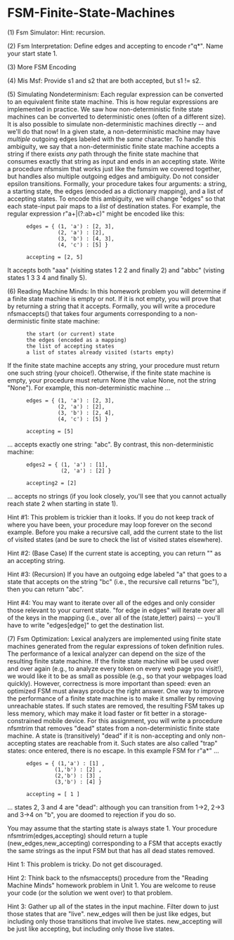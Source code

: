 # FSM-Finite-State-Machines

(1) Fsm Simulator:  Hint: recursion.

(2) Fsm Interpretation:  Define edges and accepting to encode r"q*". Name your start state 1.

(3) More FSM Encoding

(4) Mis Msf:  Provide s1 and s2 that are both accepted, but s1 != s2.

(5) Simulating Nondeterminism:  Each regular expression can be converted to an equivalent finite state machine. This is how regular expressions are implemented in practice. We saw how non-deterministic finite state machines can be converted to deterministic ones (often of a different size). It is also possible to simulate non-deterministic machines directly -- and we'll do that now! In a given state, a non-deterministic machine may have *multiple* outgoing edges labeled with the *same* character. To handle this ambiguity, we say that a non-deterministic finite state machine accepts a string if there exists *any* path through the finite state machine that consumes exactly that string as input and ends in an accepting state. Write a procedure nfsmsim that works just like the fsmsim we covered together, but handles also multiple outgoing edges and ambiguity. Do not consider epsilon transitions. Formally, your procedure takes four arguments: a string, a starting state, the edges (encoded as a dictionary mapping), and a list of accepting states. To encode this ambiguity, we will change "edges" so that each state-input pair maps to a *list* of destination states. For example, the regular expression r"a+|(?:ab+c)" might be encoded like  this:

          edges = { (1, 'a') : [2, 3],
                    (2, 'a') : [2],
                    (3, 'b') : [4, 3],
                    (4, 'c') : [5] }
          
          accepting = [2, 5] 

It accepts both "aaa" (visiting states 1 2 2 and finally 2) and "abbc" (visting states 1 3 3 4 and finally 5). 
 
(6) Reading Machine Minds:  In this homework problem you will determine if a finite state machine is empty or not. If it is not empty, you will prove that by returning a string that it accepts. Formally, you will write a procedure nfsmaccepts() that takes four arguments corresponding to a non-derministic finite state machine:
 
          the start (or current) state
          the edges (encoded as a mapping)
          the list of accepting states
          a list of states already visited (starts empty) 

If the finite state machine accepts any string, your procedure must return one such string (your choice!). Otherwise, if the finite state machine is empty, your procedure must return None (the value None, not the string "None"). For example, this non-deterministic machine ...

          edges = { (1, 'a') : [2, 3],
                    (2, 'a') : [2],
                    (3, 'b') : [2, 4],
                    (4, 'c') : [5] }
          
          accepting = [5] 
          
... accepts exactly one string: "abc". By contrast, this non-deterministic machine: 

          edges2 = { (1, 'a') : [1],
                     (2, 'a') : [2] }
                     
          accepting2 = [2] 
          
... accepts no strings (if you look closely, you'll see that you cannot actually reach state 2 when starting in state 1). 

Hint #1: This problem is trickier than it looks. If you do not keep track of where you have been, your procedure may loop forever on the second example. Before you make a recursive call, add the current state to the list of visited states (and be sure to check the list of visited states elsewhere). 

Hint #2: (Base Case) If the current state is accepting, you can return "" as an accepting string.  

Hint #3: (Recursion) If you have an outgoing edge labeled "a" that goes to a state that accepts on the string "bc" (i.e., the recursive call returns "bc"), then you can return "abc". 

Hint #4: You may want to iterate over all of the edges and only consider those relevant to your current state. "for edge in edges" will iterate over all of the keys in the mapping (i.e., over all of the (state,letter) pairs) -- you'll have to write "edges[edge]" to get the destination list. 

(7) Fsm Optimization:  Lexical analyzers are implemented using finite state machines generated from the regular expressions of token definition rules. The performance of a lexical analyzer can depend on the size of the resulting finite state machine. If the finite state machine will be used over and over again (e.g., to analyze every token on every web page you visit!), we would like it to be as small as possible (e.g., so that your webpages load quickly). However, correctness is more important than speed: even an optimized FSM must always produce the right answer. One way to improve the performance of a finite state machine is to make it smaller by removing unreachable states. If such states are removed, the resulting FSM takes up less memory, which may make it load faster or fit better in a storage-constrained mobile device. For this assignment, you will write a procedure nfsmtrim that removes "dead" states from a non-deterministic finite state machine. A state is (transitively) "dead" if it is non-accepting and only non-accepting states are reachable from it. Such states are also called "trap" states: once entered, there is no escape. In this example FSM for r"a*" ...

          edges = { (1,'a') : [1] ,
                   (1,'b') : [2] ,
                   (2,'b') : [3] ,
                   (3,'b') : [4] } 

          accepting = [ 1 ] 

... states 2, 3 and 4 are "dead": although you can transition from 1->2, 2->3 and 3->4 on "b", you are doomed to rejection if you do so. 

You may assume that the starting state is always state 1. Your procedure nfsmtrim(edges,accepting) should return a tuple (new_edges,new_accepting) corresponding to a FSM that accepts exactly the same strings as the input FSM but that has all dead states removed. 

Hint 1: This problem is tricky. Do not get discouraged. 

Hint 2: Think back to the nfsmaccepts() procedure from the "Reading Machine Minds" homework problem in Unit 1. You are welcome to reuse your code (or the solution we went over) to that problem. 

Hint 3: Gather up all of the states in the input machine. Filter down to just those states that are "live". new_edges will then be just like edges, but including only those transitions that involve live states. new_accepting will be just like accepting, but including only those live states.
